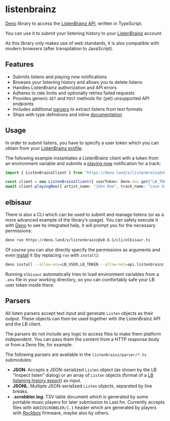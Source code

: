 # listenbrainz

[Deno] library to access the [ListenBrainz API], written in TypeScript.

You can use it to submit your listening history to your [ListenBrainz] account.

As this library only makes use of web standards, it is also compatible with modern browsers (after transpilation to JavaScript).

## Features

- Submits listens and playing now notifications
- Browses your listening history and allows you to delete listens
- Handles ListenBrainz authorization and API errors
- Adheres to rate limits and optionally retries failed requests
- Provides generic `GET` and `POST` methods for (yet) unsupported API endpoints
- Includes additional [parsers](#parsers) to extract listens from text formats
- Ships with type definitions and inline [documentation]

## Usage

In order to submit listens, you have to specify a user token which you can obtain from your [ListenBrainz profile].

The following example instantiates a ListenBrainz client with a token from an environment variable and submits a [playing now] notification for a track:

```ts
import { ListenBrainzClient } from "https://deno.land/x/listenbrainz@v0.6.1/client.ts";

const client = new ListenBrainzClient({ userToken: Deno.env.get("LB_TOKEN") });
await client.playingNow({ artist_name: "John Doe", track_name: "Love Song" });
```

## elbisaur

There is also a CLI which can be used to submit and manage listens (or as a more advanced example of the library’s usage).
You can safely execute it with [Deno] to see its integrated help, it will prompt you for the necessary permissions:

```sh
deno run https://deno.land/x/listenbrainz@v0.6.1/cli/elbisaur.ts
```

Of course you can also directly specify the permissions as arguments and even [install] it (by replacing `run` with `install`):

```sh
deno install --allow-env=LB_USER,LB_TOKEN --allow-net=api.listenbrainz.org --allow-read --allow-write=. https://deno.land/x/listenbrainz@v0.6.1/cli/elbisaur.ts
```

Running `elbisaur` automatically tries to load environment variables from a `.env` file in your working directory, so you can comfortably safe your LB user token inside there.

## Parsers

All listen parsers accept text input and generate `Listen` objects as their output.
These objects can then be used together with the ListenBrainz API and the LB client.

The parsers do not include any logic to access files to make them platform independent.
You can pass them the content from a HTTP response body or from a Deno file, for example.

The following parsers are available in the `listenbrainz/parser/*.ts` submodules:

- **JSON**: Accepts a JSON-serialized `Listen` object (as shown by the LB “Inspect listen” dialog) or an array of `Listen` objects (format of a [LB listening history export]) as input.
- **JSONL**: Multiple JSON-serialized `Listen` objects, separated by line breaks.
- **.scrobbler.log**: TSV table document which is generated by some portable music players for later submission to Last.fm.
  Currently accepts files with `AUDIOSCROBBLER/1.1` header which are generated by players with [Rockbox] firmware, maybe also by others.

[Deno]: https://deno.com/
[documentation]: https://deno.land/x/listenbrainz?doc
[install]: https://docs.deno.com/runtime/manual/tools/script_installer
[ListenBrainz]: https://listenbrainz.org/
[ListenBrainz API]: https://listenbrainz.readthedocs.io/en/latest/users/api/index.html
[ListenBrainz profile]: https://listenbrainz.org/profile/
[LB listening history export]: https://listenbrainz.org/profile/export/
[playing now]: https://listenbrainz.org/listening-now/
[Rockbox]: https://www.rockbox.org/wiki/LastFMLog
